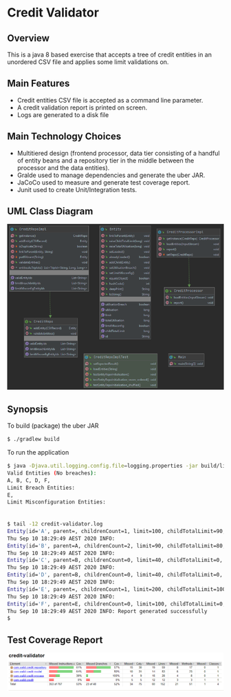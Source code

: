 # Credit Validator

## Overview
This is a java 8 based exercise that accepts a tree of credit entities in an unordered CSV file and applies some limit validations on.

## Main Features
- Credit entities CSV file is accepted as a command line parameter.
- A credit validation report is printed on screen.
- Logs are generated to a disk file


## Main Technology Choices
- Multitiered design (frontend processor, data tier consisting of a handful of entity beans and a repository tier in the middle between the processor and the data entities).
- Gralde used to manage dependencies and generate the uber JAR.
- JaCoCo used to measure and generate test coverage report.
- Junit used to create Unit/Integration tests.

## UML Class Diagram
![Class Diagram](classDiagram.png)

## Synopsis
To build (package) the uber JAR
```bash
$ ./gradlew build
```
To run the application
```bash
$ java -Djava.util.logging.config.file=logging.properties -jar build/libs/credit-validator-1.0.0.jar credit-limits.csv
Valid Entities (No breaches):
A, B, C, D, F,
Limit Breach Entities:
E,
Limit Misconfiguration Entities:


$ tail -12 credit-validator.log
Entity[id='A', parent=, childrenCount=1, limit=100, childTotalLimit=90, utilisation=0, totalUtilisation=60, isLoaded=true, utilisationBreach=false, limitMisconfig=false]
Thu Sep 10 18:29:49 AEST 2020 INFO:
Entity[id='B', parent=A, childrenCount=2, limit=90, childTotalLimit=80, utilisation=10, totalUtilisation=60, isLoaded=true, utilisationBreach=false, limitMisconfig=false]
Thu Sep 10 18:29:49 AEST 2020 INFO:
Entity[id='C', parent=B, childrenCount=0, limit=40, childTotalLimit=0, utilisation=20, totalUtilisation=20, isLoaded=true, utilisationBreach=false, limitMisconfig=false]
Thu Sep 10 18:29:49 AEST 2020 INFO:
Entity[id='D', parent=B, childrenCount=0, limit=40, childTotalLimit=0, utilisation=30, totalUtilisation=30, isLoaded=true, utilisationBreach=false, limitMisconfig=false]
Thu Sep 10 18:29:49 AEST 2020 INFO:
Entity[id='E', parent=, childrenCount=1, limit=200, childTotalLimit=100, utilisation=150, totalUtilisation=230, isLoaded=true, utilisationBreach=true, limitMisconfig=false]
Thu Sep 10 18:29:49 AEST 2020 INFO:
Entity[id='F', parent=E, childrenCount=0, limit=100, childTotalLimit=0, utilisation=80, totalUtilisation=80, isLoaded=true, utilisationBreach=false, limitMisconfig=false]
Thu Sep 10 18:29:49 AEST 2020 INFO: Report generated successfully
$
```

## Test Coverage Report
![JaCoCo Test Coverage Report](jaCoCoTestCoverageReport.png)